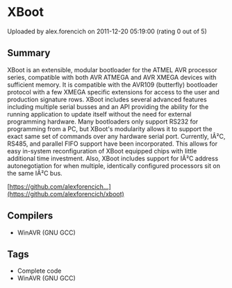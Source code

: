 # XBoot

Uploaded by alex.forencich on 2011-12-20 05:19:00 (rating 0 out of 5)

## Summary

XBoot is an extensible, modular bootloader for the ATMEL AVR processor series, compatible with both AVR ATMEGA and AVR XMEGA devices with sufficient memory. It is compatible with the AVR109 (butterfly) bootloader protocol with a few XMEGA specific extensions for access to the user and production signature rows. XBoot includes several advanced features including multiple serial busses and an API providing the ability for the running application to update itself without the need for external programming hardware. Many bootloaders only support RS232 for programming from a PC, but XBoot's modularity allows it to support the exact same set of commands over any hardware serial port. Currently, IÂ²C, RS485, and parallel FIFO support have been incorporated. This allows for easy in-system reconfiguration of XBoot equipped chips with little additional time investment. Also, XBoot includes support for IÂ²C address autonegotiation for when multiple, identically configured processors sit on the same IÂ²C bus. 


[https://github.com/alexforencich...](https://github.com/alexforencich/xboot)

## Compilers

- WinAVR (GNU GCC)

## Tags

- Complete code
- WinAVR (GNU GCC)
